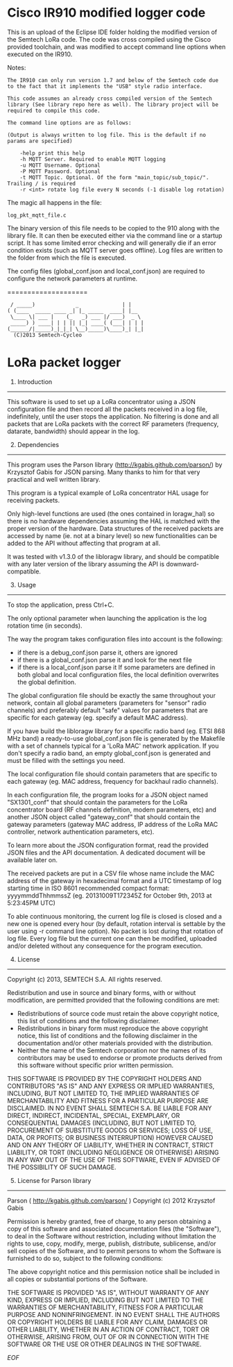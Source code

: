 Cisco IR910 modified logger code
===================
This is an upload of the Eclipse IDE folder holding the modified version of the Semtech LoRa code. The code was cross compiled using the Cisco provided toolchain, and was modified to accept command line options when executed on the IR910.

Notes:

    The IR910 can only run version 1.7 and below of the Semtech code due to the fact that it implements the "USB" style radio interface.

    This code assumes an already cross compiled version of the Semtech library (See library repo here as well). The library project will be required to compile this code.
    
    The command line options are as follows:
    
    (Output is always written to log file. This is the default if no params are specified)
    
	    -help print this help
	    -h MQTT Server. Required to enable MQTT logging
	    -u MQTT Username. Optional
	    -P MQTT Password. Optional
	    -t MQTT Topic. Optional. Of the form "main_topic/sub_topic/". Trailing / is required
	    -r <int> rotate log file every N seconds (-1 disable log rotation)
	   

The magic all happens in the file:

    log_pkt_mqtt_file.c
    
The binary version of this file needs to be copied to the 910 along with the library file. It can then be executed either via the command line or a startup script. It has some limited error checking and will generally die if an error condition exists (such as MQTT server goes offline). Log files are written to the folder from which the file is executed.
    
The config files (global_conf.json and local_conf.json) are required to configure the network parameters at runtime. 

====================




	 / _____)             _              | |    
	( (____  _____ ____ _| |_ _____  ____| |__  
	 \____ \| ___ |    (_   _) ___ |/ ___)  _ \ 
	 _____) ) ____| | | || |_| ____( (___| | | |
	(______/|_____)_|_|_| \__)_____)\____)_| |_|
	  (C)2013 Semtech-Cycleo

LoRa packet logger
===================

1. Introduction
----------------

This software is used to set up a LoRa concentrator using a JSON configuration
file and then record all the packets received in a log file, indefinitely, until
the user stops the application.
No filtering is done and all packets that are LoRa packets with the correct RF
parameters (frequency, datarate, bandwidth) should appear in the log.

2. Dependencies
----------------

This program uses the Parson library (http://kgabis.github.com/parson/) by
Krzysztof Gabis for JSON parsing.
Many thanks to him for that very practical and well written library.

This program is a typical example of LoRa concentrator HAL usage for receiving
packets.

Only high-level functions are used (the ones contained in loragw_hal) so there
is no hardware dependencies assuming the HAL is matched with the proper version
of the hardware.
Data structures of the received packets are accessed by name (ie. not at a
binary level) so new functionalities can be added to the API without affecting
that program at all.

It was tested with v1.3.0 of the libloragw library, and should be compatible
with any later version of the library assuming the API is downward-compatible.

3. Usage
---------

To stop the application, press Ctrl+C.

The only optional parameter when launching the application is the log rotation
time (in seconds).

The way the program takes configuration files into account is the following:
 * if there is a debug_conf.json parse it, others are ignored
 * if there is a global_conf.json parse it and look for the next file
 * if there is a local_conf.json parse it
If some parameters are defined in both global and local configuration files, the
local definition overwrites the global definition.

The global configuration file should be exactly the same throughout your
network, contain all global parameters (parameters for "sensor" radio channels)
and preferably default "safe" values for parameters that are specific for each
gateway (eg. specify a default MAC address).

If you have build the libloragw library for a specific radio band (eg. ETSI
868 MHz band) a ready-to-use global_conf.json file is generated by the Makefile 
with a set of channels typical for a 'LoRa MAC' network application.
If you don't specify a radio band, an empty global_conf.json is generated and
must be filled with the settings you need.

The local configuration file should contain parameters that are specific to each
gateway (eg. MAC address, frequency for backhaul radio channels).

In each configuration file, the program looks for a JSON object named
"SX1301_conf" that should contain the parameters for the LoRa concentrator board
(RF channels definition, modem parameters, etc) and another JSON object called
"gateway_conf" that should contain the gateway parameters (gateway MAC address,
IP address of the LoRa MAC controller, network authentication parameters, etc).

To learn more about the JSON configuration format, read the provided JSON files
and the API documentation. A dedicated document will be available later on.

The received packets are put in a CSV file whose name include the MAC address of
the gateway in hexadecimal format and a UTC timestamp of log starting time in
ISO 8601 recommended compact format:
yyyymmddThhmmssZ (eg. 20131009T172345Z for October 9th, 2013 at 5:23:45PM UTC)

To able continuous monitoring, the current log file is closed is closed and a
new one is opened every hour (by default, rotation interval is settable by the
user using -r command line option).
No packet is lost during that rotation of log file.
Every log file but the current one can then be modified, uploaded and/or deleted
without any consequence for the program execution.

4. License
-----------

Copyright (c) 2013, SEMTECH S.A.
All rights reserved.

Redistribution and use in source and binary forms, with or without
modification, are permitted provided that the following conditions are met:

* Redistributions of source code must retain the above copyright
  notice, this list of conditions and the following disclaimer.
* Redistributions in binary form must reproduce the above copyright
  notice, this list of conditions and the following disclaimer in the
  documentation and/or other materials provided with the distribution.
* Neither the name of the Semtech corporation nor the
  names of its contributors may be used to endorse or promote products
  derived from this software without specific prior written permission.

THIS SOFTWARE IS PROVIDED BY THE COPYRIGHT HOLDERS AND CONTRIBUTORS "AS IS" AND
ANY EXPRESS OR IMPLIED WARRANTIES, INCLUDING, BUT NOT LIMITED TO, THE IMPLIED
WARRANTIES OF MERCHANTABILITY AND FITNESS FOR A PARTICULAR PURPOSE ARE
DISCLAIMED. IN NO EVENT SHALL SEMTECH S.A. BE LIABLE FOR ANY
DIRECT, INDIRECT, INCIDENTAL, SPECIAL, EXEMPLARY, OR CONSEQUENTIAL DAMAGES
(INCLUDING, BUT NOT LIMITED TO, PROCUREMENT OF SUBSTITUTE GOODS OR SERVICES;
LOSS OF USE, DATA, OR PROFITS; OR BUSINESS INTERRUPTION) HOWEVER CAUSED AND
ON ANY THEORY OF LIABILITY, WHETHER IN CONTRACT, STRICT LIABILITY, OR TORT
(INCLUDING NEGLIGENCE OR OTHERWISE) ARISING IN ANY WAY OUT OF THE USE OF THIS
SOFTWARE, EVEN IF ADVISED OF THE POSSIBILITY OF SUCH DAMAGE.

5. License for Parson library
------------------------------

Parson ( http://kgabis.github.com/parson/ )
Copyright (c) 2012 Krzysztof Gabis

Permission is hereby granted, free of charge, to any person obtaining a copy
of this software and associated documentation files (the "Software"), to deal
in the Software without restriction, including without limitation the rights
to use, copy, modify, merge, publish, distribute, sublicense, and/or sell
copies of the Software, and to permit persons to whom the Software is
furnished to do so, subject to the following conditions:

The above copyright notice and this permission notice shall be included in
all copies or substantial portions of the Software.

THE SOFTWARE IS PROVIDED "AS IS", WITHOUT WARRANTY OF ANY KIND, EXPRESS OR
IMPLIED, INCLUDING BUT NOT LIMITED TO THE WARRANTIES OF MERCHANTABILITY,
FITNESS FOR A PARTICULAR PURPOSE AND NONINFRINGEMENT. IN NO EVENT SHALL THE
AUTHORS OR COPYRIGHT HOLDERS BE LIABLE FOR ANY CLAIM, DAMAGES OR OTHER
LIABILITY, WHETHER IN AN ACTION OF CONTRACT, TORT OR OTHERWISE, ARISING FROM,
OUT OF OR IN CONNECTION WITH THE SOFTWARE OR THE USE OR OTHER DEALINGS IN
THE SOFTWARE.

*EOF*
